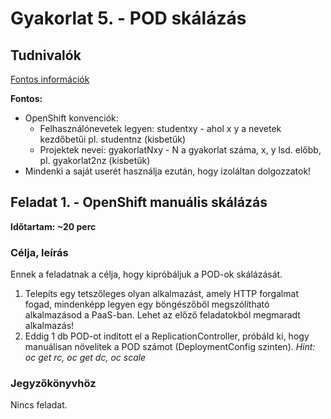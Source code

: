 # Gyakorlat 5. - POD skálázás

## Tudnivalók
[Fontos információk](Tudnivalok.md)

**Fontos:**
- OpenShift konvenciók:
  - Felhasználónevetek legyen: studentxy - ahol x y a nevetek kezdőbetűi pl. studentnz (kisbetűk)
  - Projektek nevei: gyakorlatNxy - N a gyakorlat száma, x, y lsd. előbb, pl. gyakorlat2nz (kisbetűk)
- Mindenki a saját userét használja ezután, hogy izoláltan dolgozzatok!


## Feladat 1. - OpenShift manuális skálázás
**Időtartam: ~20 perc**

### Célja, leírás
Ennek a feladatnak a célja, hogy kipróbáljuk a POD-ok skálázását.

1. Telepíts egy tetszőleges olyan alkalmazást, amely HTTP forgalmat fogad, mindenképp legyen egy böngészőből megszólítható alkalmazásod a PaaS-ban. Lehet az előző feladatokból megmaradt alkalmazás!
2. Eddig 1 db POD-ot indított el a ReplicationController, próbáld ki, hogy manuálisan növelitek a POD számot (DeploymentConfig szinten).
_Hint: oc get rc, oc get dc, oc scale_

### Jegyzőkönyvhöz
Nincs feladat.
